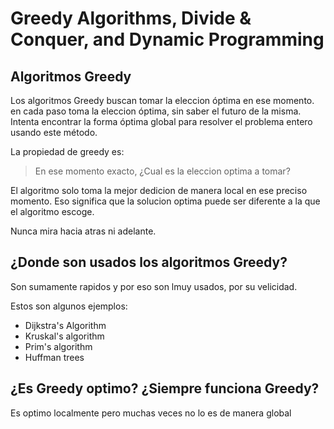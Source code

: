 # Greedy Algorithms, Divide & Conquer, and Dynamic Programming

## Algoritmos Greedy

Los algoritmos Greedy buscan tomar la eleccion óptima en ese momento. en cada paso toma la eleccion óptima, sin saber el futuro de la misma. Intenta encontrar la forma óptima global para resolver el problema entero usando este método.

La propiedad de greedy es:
> En ese momento exacto, ¿Cual es la eleccion optima a tomar?

El algoritmo solo toma la mejor dedicion de manera local en ese preciso momento. Eso significa que la solucion optima puede ser diferente a la que el algoritmo escoge.

Nunca mira hacia atras ni adelante.

## ¿Donde son usados los algoritmos Greedy?

Son sumamente rapidos y por eso son lmuy usados, por su velicidad.

Estos son algunos ejemplos:

* Dijkstra's Algorithm
* Kruskal's algorithm
* Prim's algorithm
* Huffman trees

## ¿Es Greedy optimo? ¿Siempre funciona Greedy?

Es optimo localmente pero muchas veces no lo es de manera global

